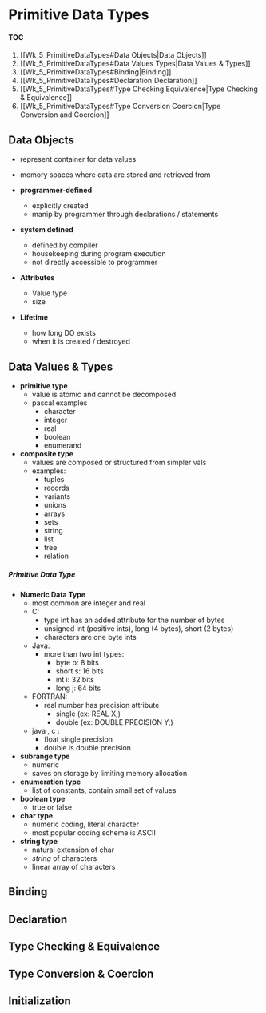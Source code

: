 # Primitive Data Types

#### TOC
1. [[Wk_5_PrimitiveDataTypes#Data Objects|Data Objects]]
2. [[Wk_5_PrimitiveDataTypes#Data Values Types|Data Values & Types]]
3. [[Wk_5_PrimitiveDataTypes#Binding|Binding]]
4. [[Wk_5_PrimitiveDataTypes#Declaration|Declaration]]
5. [[Wk_5_PrimitiveDataTypes#Type Checking Equivalence|Type Checking & Equivalence]]
6. [[Wk_5_PrimitiveDataTypes#Type Conversion Coercion|Type Conversion and Coercion]]



## Data Objects
- represent container for data values
- memory spaces where data are stored and retrieved from
- **programmer-defined**
	- explicitly created
	- manip by programmer through declarations / statements
- **system defined**
	- defined by compiler
	- housekeeping during program execution
	- not directly accessible to programmer

- **Attributes**
	- Value type
	- size
- **Lifetime**
	- how long DO exists
	- when it is created / destroyed


## Data Values & Types
- **primitive type**
	- value is atomic and cannot be decomposed
	- pascal examples
		- character
		- integer
		- real
		- boolean
		- enumerand
- **composite type**
	- values are composed or structured from simpler vals
	- examples:
		- tuples
		- records
		- variants
		- unions
		- arrays
		- sets
		- string
		- list
		- tree
		- relation


##### Primitive Data Type
- **Numeric Data Type**
	- most common are integer and real
	- C:
		- type int has an added attribute for the number of bytes
		- unsigned int (positive ints), long (4 bytes), short (2 bytes)
		- characters are one byte ints
	- Java:
		- more than two int types:
			- byte b: 8 bits
			- short s: 16 bits
			- int i: 32 bits
			- long j: 64 bits
	- FORTRAN:
		- real number has precision attribute
			- single (ex: REAL X;)
			- double (ex: DOUBLE PRECISION Y;)
	- java , c : 
		- float single precision
		- double is double precision
- **subrange type**
	- numeric
	- saves on storage by limiting memory allocation
- **enumeration type**
	- list of constants, contain small set of values
- **boolean type**
	- true or false
- **char type**
	- numeric coding, literal character 
	- most popular coding scheme is ASCII
- **string type**
	- natural extension of char
	- *string* of characters
	- linear array of characters
	
## Binding
## Declaration
## Type Checking & Equivalence
## Type Conversion & Coercion
## Initialization
